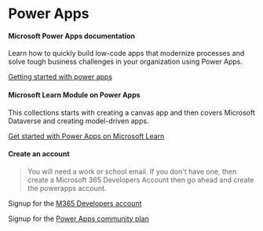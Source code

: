 # Power Apps
#### Microsoft Power Apps documentation

Learn how to quickly build low-code apps that modernize processes and solve tough business challenges in your organization using Power Apps.

[Getting started with power apps](https://learn.microsoft.com/power-apps?wt.mc_id=studentamb_85181)


#### Microsoft Learn Module on Power Apps

This collections starts with creating a canvas app and then covers Microsoft Dataverse and creating model-driven apps.

[Get started with Power Apps on Microsoft Learn](https://learn.microsoft.com/en-us/users/microsoftpowerplatform-5978/collections/g1kby01do8xzw/power-apps?wt.mc_id=studentamb_85181)

#### Create an account

> You will need a work or school email. If you don't have one, then create a Microsoft 365 Developers Account then go ahead and create the powerapps account.

Signup for the [M365 Developers account](https://developer.microsoft.com/en-us/microsoft-365/dev-program)

Signup for the [Power Apps community plan](https://powerapps.microsoft.com/en-us/developerplan/)
